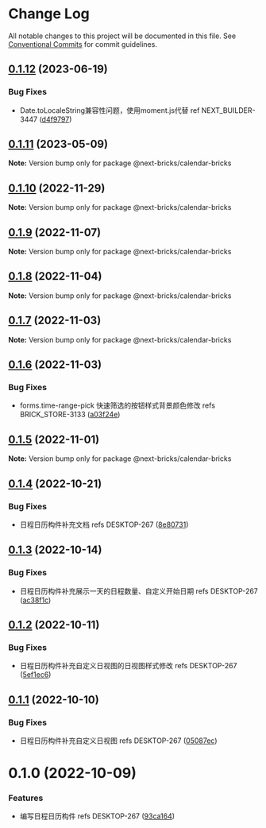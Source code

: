 # Change Log

All notable changes to this project will be documented in this file.
See [Conventional Commits](https://conventionalcommits.org) for commit guidelines.

## [0.1.12](https://github.com/easyops-cn/next-basics/compare/@next-bricks/calendar-bricks@0.1.11...@next-bricks/calendar-bricks@0.1.12) (2023-06-19)


### Bug Fixes

* Date.toLocaleString兼容性问题，使用moment.js代替 ref NEXT_BUILDER-3447 ([d4f9797](https://github.com/easyops-cn/next-basics/commit/d4f97972e8c3fe07ea9e81fed55f3de2db4bd398))





## [0.1.11](https://github.com/easyops-cn/next-basics/compare/@next-bricks/calendar-bricks@0.1.10...@next-bricks/calendar-bricks@0.1.11) (2023-05-09)

**Note:** Version bump only for package @next-bricks/calendar-bricks

## [0.1.10](https://github.com/easyops-cn/next-basics/compare/@next-bricks/calendar-bricks@0.1.9...@next-bricks/calendar-bricks@0.1.10) (2022-11-29)

**Note:** Version bump only for package @next-bricks/calendar-bricks

## [0.1.9](https://github.com/easyops-cn/next-basics/compare/@next-bricks/calendar-bricks@0.1.8...@next-bricks/calendar-bricks@0.1.9) (2022-11-07)

**Note:** Version bump only for package @next-bricks/calendar-bricks

## [0.1.8](https://github.com/easyops-cn/next-basics/compare/@next-bricks/calendar-bricks@0.1.7...@next-bricks/calendar-bricks@0.1.8) (2022-11-04)

**Note:** Version bump only for package @next-bricks/calendar-bricks

## [0.1.7](https://github.com/easyops-cn/next-basics/compare/@next-bricks/calendar-bricks@0.1.6...@next-bricks/calendar-bricks@0.1.7) (2022-11-03)

**Note:** Version bump only for package @next-bricks/calendar-bricks

## [0.1.6](https://github.com/easyops-cn/next-basics/compare/@next-bricks/calendar-bricks@0.1.5...@next-bricks/calendar-bricks@0.1.6) (2022-11-03)

### Bug Fixes

- forms.time-range-pick 快速筛选的按钮样式背景颜色修改 refs BRICK_STORE-3133 ([a03f24e](https://github.com/easyops-cn/next-basics/commit/a03f24efe2bf98753c1009aa9fc40ca16299cbb5))

## [0.1.5](https://github.com/easyops-cn/next-basics/compare/@next-bricks/calendar-bricks@0.1.4...@next-bricks/calendar-bricks@0.1.5) (2022-11-01)

**Note:** Version bump only for package @next-bricks/calendar-bricks

## [0.1.4](https://github.com/easyops-cn/next-basics/compare/@next-bricks/calendar-bricks@0.1.3...@next-bricks/calendar-bricks@0.1.4) (2022-10-21)

### Bug Fixes

- 日程日历构件补充文档 refs DESKTOP-267 ([8e80731](https://github.com/easyops-cn/next-basics/commit/8e807310c66e013802d3a7d3497ac2b0bf952b15))

## [0.1.3](https://github.com/easyops-cn/next-basics/compare/@next-bricks/calendar-bricks@0.1.2...@next-bricks/calendar-bricks@0.1.3) (2022-10-14)

### Bug Fixes

- 日程日历构件补充展示一天的日程数量、自定义开始日期 refs DESKTOP-267 ([ac38f1c](https://github.com/easyops-cn/next-basics/commit/ac38f1cb69afceaa14ef4b0b36c7f10887bb0333))

## [0.1.2](https://github.com/easyops-cn/next-basics/compare/@next-bricks/calendar-bricks@0.1.1...@next-bricks/calendar-bricks@0.1.2) (2022-10-11)

### Bug Fixes

- 日程日历构件补充自定义日视图的日视图样式修改 refs DESKTOP-267 ([5ef1ec6](https://github.com/easyops-cn/next-basics/commit/5ef1ec655579beee704b11d01bbdb3d037c7b694))

## [0.1.1](https://github.com/easyops-cn/next-basics/compare/@next-bricks/calendar-bricks@0.1.0...@next-bricks/calendar-bricks@0.1.1) (2022-10-10)

### Bug Fixes

- 日程日历构件补充自定义日视图 refs DESKTOP-267 ([05087ec](https://github.com/easyops-cn/next-basics/commit/05087eceb4786680e3802a0b92a81bba7457a566))

# 0.1.0 (2022-10-09)

### Features

- 编写日程日历构件 refs DESKTOP-267 ([93ca164](https://github.com/easyops-cn/next-basics/commit/93ca1642994994b22762340b966e8659c72c778a))
